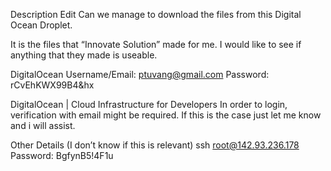 Description
Edit
Can we manage to download the files from this Digital Ocean Droplet.

It is the files that “Innovate Solution” made for me. I would like to see if anything that they made is useable.

DigitalOcean
Username/Email: ptuvang@gmail.com
Password: rCvEhKWX99B4&hx

DigitalOcean | Cloud Infrastructure for Developers
In order to login, verification with email might be required. If this is the case just let me know and i will assist.

Other Details (I don’t know if this is relevant)
ssh root@142.93.236.178
Password: BgfynB5!4F1u

